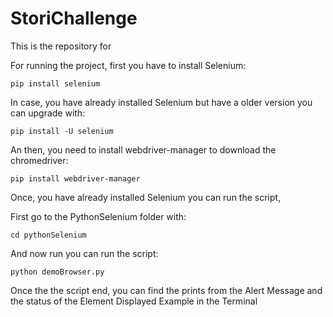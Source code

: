 # StoriChallenge

This is the repository for 




For running the project, first you have to install Selenium:


`pip install selenium` 

In case, you have already installed Selenium but have a older version you can upgrade with:


`pip install -U selenium`

An then, you need to install webdriver-manager to download the chromedriver:


`pip install webdriver-manager`

Once, you have already installed Selenium you can run the script,

First go to the PythonSelenium folder with: 


`cd pythonSelenium`

And now run you can run the script:


`python demoBrowser.py `


Once the the script end, you can find the prints from the Alert Message and the status of the Element Displayed Example in the Terminal

